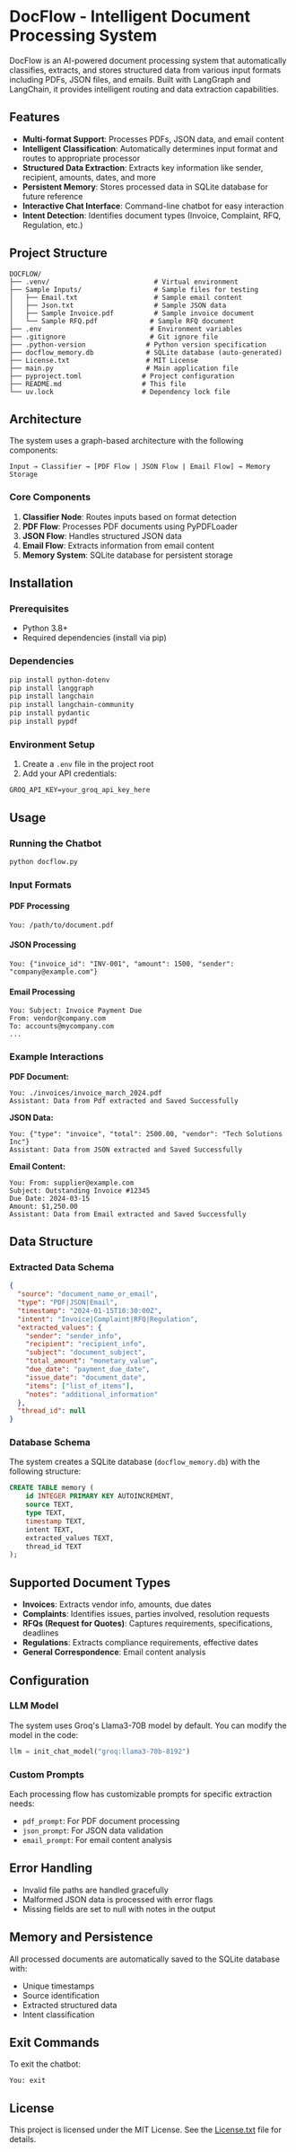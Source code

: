 # DocFlow - Intelligent Document Processing System

DocFlow is an AI-powered document processing system that automatically classifies, extracts, and stores structured data from various input formats including PDFs, JSON files, and emails. Built with LangGraph and LangChain, it provides intelligent routing and data extraction capabilities.

## Features

- **Multi-format Support**: Processes PDFs, JSON data, and email content
- **Intelligent Classification**: Automatically determines input format and routes to appropriate processor
- **Structured Data Extraction**: Extracts key information like sender, recipient, amounts, dates, and more
- **Persistent Memory**: Stores processed data in SQLite database for future reference
- **Interactive Chat Interface**: Command-line chatbot for easy interaction
- **Intent Detection**: Identifies document types (Invoice, Complaint, RFQ, Regulation, etc.)

## Project Structure

```
DOCFLOW/
├── .venv/                          # Virtual environment
├── Sample Inputs/                  # Sample files for testing
│   ├── Email.txt                   # Sample email content
│   ├── Json.txt                    # Sample JSON data
│   ├── Sample Invoice.pdf          # Sample invoice document
│   └── Sample RFQ.pdf             # Sample RFQ document
├── .env                           # Environment variables
├── .gitignore                     # Git ignore file
├── .python-version               # Python version specification
├── docflow_memory.db             # SQLite database (auto-generated)
├── License.txt                   # MIT License
├── main.py                       # Main application file
├── pyproject.toml               # Project configuration
├── README.md                    # This file
└── uv.lock                      # Dependency lock file
```

## Architecture

The system uses a graph-based architecture with the following components:

```
Input → Classifier → [PDF Flow | JSON Flow | Email Flow] → Memory Storage
```

### Core Components

1. **Classifier Node**: Routes inputs based on format detection
2. **PDF Flow**: Processes PDF documents using PyPDFLoader
3. **JSON Flow**: Handles structured JSON data
4. **Email Flow**: Extracts information from email content
5. **Memory System**: SQLite database for persistent storage

## Installation

### Prerequisites

- Python 3.8+
- Required dependencies (install via pip)

### Dependencies

```bash
pip install python-dotenv
pip install langgraph
pip install langchain
pip install langchain-community
pip install pydantic
pip install pypdf
```

### Environment Setup

1. Create a `.env` file in the project root
2. Add your API credentials:

```
GROQ_API_KEY=your_groq_api_key_here
```

## Usage

### Running the Chatbot

```bash
python docflow.py
```

### Input Formats

#### PDF Processing

```
You: /path/to/document.pdf
```

#### JSON Processing

```
You: {"invoice_id": "INV-001", "amount": 1500, "sender": "company@example.com"}
```

#### Email Processing

```
You: Subject: Invoice Payment Due
From: vendor@company.com
To: accounts@mycompany.com
...
```

### Example Interactions

**PDF Document:**

```
You: ./invoices/invoice_march_2024.pdf
Assistant: Data from Pdf extracted and Saved Successfully
```

**JSON Data:**

```
You: {"type": "invoice", "total": 2500.00, "vendor": "Tech Solutions Inc"}
Assistant: Data from JSON extracted and Saved Successfully
```

**Email Content:**

```
You: From: supplier@example.com
Subject: Outstanding Invoice #12345
Due Date: 2024-03-15
Amount: $1,250.00
Assistant: Data from Email extracted and Saved Successfully
```

## Data Structure

### Extracted Data Schema

```json
{
  "source": "document_name_or_email",
  "type": "PDF|JSON|Email",
  "timestamp": "2024-01-15T10:30:00Z",
  "intent": "Invoice|Complaint|RFQ|Regulation",
  "extracted_values": {
    "sender": "sender_info",
    "recipient": "recipient_info",
    "subject": "document_subject",
    "total_amount": "monetary_value",
    "due_date": "payment_due_date",
    "issue_date": "document_date",
    "items": ["list_of_items"],
    "notes": "additional_information"
  },
  "thread_id": null
}
```

### Database Schema

The system creates a SQLite database (`docflow_memory.db`) with the following structure:

```sql
CREATE TABLE memory (
    id INTEGER PRIMARY KEY AUTOINCREMENT,
    source TEXT,
    type TEXT,
    timestamp TEXT,
    intent TEXT,
    extracted_values TEXT,
    thread_id TEXT
);
```

## Supported Document Types

- **Invoices**: Extracts vendor info, amounts, due dates
- **Complaints**: Identifies issues, parties involved, resolution requests
- **RFQs (Request for Quotes)**: Captures requirements, specifications, deadlines
- **Regulations**: Extracts compliance requirements, effective dates
- **General Correspondence**: Email content analysis

## Configuration

### LLM Model

The system uses Groq's Llama3-70B model by default. You can modify the model in the code:

```python
llm = init_chat_model("groq:llama3-70b-8192")
```

### Custom Prompts

Each processing flow has customizable prompts for specific extraction needs:

- `pdf_prompt`: For PDF document processing
- `json_prompt`: For JSON data validation
- `email_prompt`: For email content analysis

## Error Handling

- Invalid file paths are handled gracefully
- Malformed JSON data is processed with error flags
- Missing fields are set to null with notes in the output

## Memory and Persistence

All processed documents are automatically saved to the SQLite database with:

- Unique timestamps
- Source identification
- Extracted structured data
- Intent classification

## Exit Commands

To exit the chatbot:

```
You: exit
```

## License

This project is licensed under the MIT License. See the [License.txt](License.txt) file for details.
